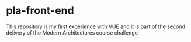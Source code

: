 # pla-front-end
This repository is my first experience with VUE and it is part of the second delivery of the Modern Architectures course challenge
